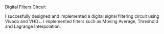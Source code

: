 Digital Filters Circuit

I succesfully designed and implemented a digital signal filtering circuit using Vivado and VHDL.
I implemented filters such as Moving Average, Threshold and Lagrange Interpolation.
